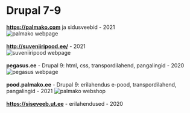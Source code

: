 # Drupal 7-9

**https://palmako.com** ja sidusveebid - 2021 <br/>
![palmako webpage](/palmako.png)<br/>
<br/>
**http://suveniiripood.ee/** - 2021 <br/>
![suveniiripood webpage](/suveniiripood.png)
<br/>
<br/>
**pegasus.ee** - Drupal 9: html, css, transpordilahend, pangalingid - 2020 <br/>
![pegasus webpage](/pegasus.png)
<br/>
<br/>
**pood.palmako.ee** - Drupal 9: erilahendus e-pood, transpordilahend, pangalingid - 2021
![palmako webshop](/palmakopood.png)
<br/>
<br/>
**https://siseveeb.ut.ee** - erilahendused - 2020